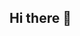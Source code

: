 ## Hi there 👋

<!--

**Here are some ideas to get you started:**

ai-web:前端网站
ai-web-cms:网站的后台，内容管理，登录等。
ai-web-backend:网站的后端，到时候要废除掉了，目前只用到了gpt接口，扣除积分。
ai-web-oneapi:聚合式gpt返代理接口
imageproxy:图片的反代理接口，同时可以进行图片处理。免除图片需要翻墙等问题。
-->
